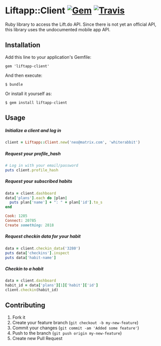 # Liftapp::Client [![Gem](https://img.shields.io/gem/v/liftapp-client.svg?style=flat-square)](https://rubygems.org/gems/liftapp-client) [![Travis](https://img.shields.io/travis/jmaddi/liftapp-client.svg?style=flat-square)](https://travis-ci.org/jmaddi/liftapp-client)
Ruby library to access the Lift.do API. Since there is not yet an official API, this library uses the undocumented mobile app API.

## Installation

Add this line to your application's Gemfile:

    gem 'liftapp-client'

And then execute:

    $ bundle

Or install it yourself as:

    $ gem install liftapp-client

## Usage

##### Initialize a client and log in
```ruby
client = Liftapp::Client.new('neo@matrix.com', 'whiterabbit')
```

##### Request your profile_hash
```ruby
# Log in with your email/password
puts client.profile_hash
```

##### Request your subscribed habits
```ruby
data = client.dashboard
data['plans'].each do |plan|
  puts plan['name'] + ": " + plan['id'].to_s
end

Cook: 1285
Connect: 20785
Create something: 2818
```

##### Request checkin data for your habit
```ruby
data = client.checkin_data('3280')
puts data['checkins'].inspect
puts data['habit-name']
```

##### Checkin to a habit
```ruby
data = client.dashboard
habit_id = data['plans'][1]['habit']['id']
client.checkin(habit_id)
```


## Contributing

1. Fork it
2. Create your feature branch (`git checkout -b my-new-feature`)
3. Commit your changes (`git commit -am 'Added some feature'`)
4. Push to the branch (`git push origin my-new-feature`)
5. Create new Pull Request
